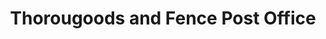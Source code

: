 ---
title: "Thorougoods and Fence Post Office"
url: /burnley/thorougoods-and-fence-post-office/
shop: Lebensmittel
---